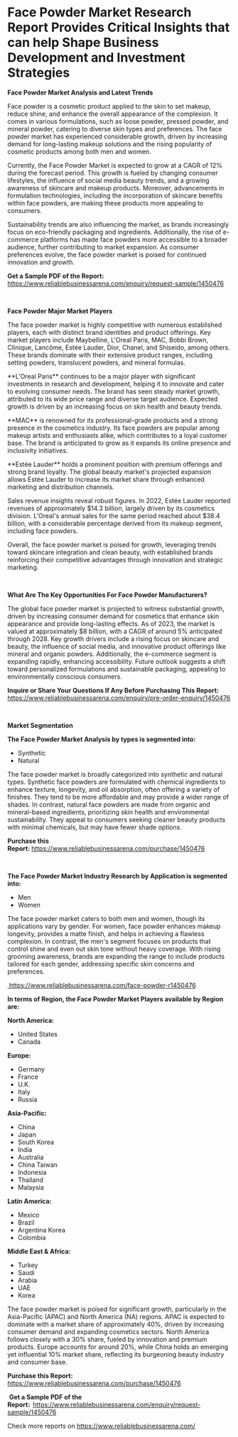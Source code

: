 <p><h1>Face Powder Market Research Report Provides Critical Insights that can help Shape Business Development and Investment Strategies</h1></p><p><strong>Face Powder Market Analysis and Latest Trends</strong></p>
<p><p>Face powder is a cosmetic product applied to the skin to set makeup, reduce shine, and enhance the overall appearance of the complexion. It comes in various formulations, such as loose powder, pressed powder, and mineral powder, catering to diverse skin types and preferences. The face powder market has experienced considerable growth, driven by increasing demand for long-lasting makeup solutions and the rising popularity of cosmetic products among both men and women.</p><p>Currently, the Face Powder Market is expected to grow at a CAGR of 12% during the forecast period. This growth is fueled by changing consumer lifestyles, the influence of social media beauty trends, and a growing awareness of skincare and makeup products. Moreover, advancements in formulation technologies, including the incorporation of skincare benefits within face powders, are making these products more appealing to consumers. </p><p>Sustainability trends are also influencing the market, as brands increasingly focus on eco-friendly packaging and ingredients. Additionally, the rise of e-commerce platforms has made face powders more accessible to a broader audience, further contributing to market expansion. As consumer preferences evolve, the face powder market is poised for continued innovation and growth.</p></p>
<p><strong>Get a Sample PDF of the Report:&nbsp;</strong> <a href="https://www.reliablebusinessarena.com/enquiry/request-sample/1450476?utm_campaign=2146&utm_medium=2&utm_source=Github&utm_content=ia&utm_term=05042025&utm_id=face-powder">https://www.reliablebusinessarena.com/enquiry/request-sample/1450476</a></p>
<p>&nbsp;</p>
<p><strong>Face Powder Major Market Players</strong></p>
<p><p>The face powder market is highly competitive with numerous established players, each with distinct brand identities and product offerings. Key market players include Maybelline, L'Oreal Paris, MAC, Bobbi Brown, Clinique, Lancôme, Estée Lauder, Dior, Chanel, and Shiseido, among others. These brands dominate with their extensive product ranges, including setting powders, translucent powders, and mineral formulas.</p><p>**L'Oreal Paris** continues to be a major player with significant investments in research and development, helping it to innovate and cater to evolving consumer needs. The brand has seen steady market growth, attributed to its wide price range and diverse target audience. Expected growth is driven by an increasing focus on skin health and beauty trends.</p><p>**MAC** is renowned for its professional-grade products and a strong presence in the cosmetics industry. Its face powders are popular among makeup artists and enthusiasts alike, which contributes to a loyal customer base. The brand is anticipated to grow as it expands its online presence and inclusivity initiatives.</p><p>**Estée Lauder** holds a prominent position with premium offerings and strong brand loyalty. The global beauty market's projected expansion allows Estée Lauder to increase its market share through enhanced marketing and distribution channels.</p><p>Sales revenue insights reveal robust figures. In 2022, Estée Lauder reported revenues of approximately $14.3 billion, largely driven by its cosmetics division. L'Oreal's annual sales for the same period reached about $38.4 billion, with a considerable percentage derived from its makeup segment, including face powders. </p><p>Overall, the face powder market is poised for growth, leveraging trends toward skincare integration and clean beauty, with established brands reinforcing their competitive advantages through innovation and strategic marketing.</p></p>
<p>&nbsp;</p>
<p><strong>What Are The Key Opportunities For Face Powder Manufacturers?</strong></p>
<p><p>The global face powder market is projected to witness substantial growth, driven by increasing consumer demand for cosmetics that enhance skin appearance and provide long-lasting effects. As of 2023, the market is valued at approximately $8 billion, with a CAGR of around 5% anticipated through 2028. Key growth drivers include a rising focus on skincare and beauty, the influence of social media, and innovative product offerings like mineral and organic powders. Additionally, the e-commerce segment is expanding rapidly, enhancing accessibility. Future outlook suggests a shift toward personalized formulations and sustainable packaging, appealing to environmentally conscious consumers.</p></p>
<p><strong>Inquire or Share Your Questions If Any Before Purchasing This Report:</strong> <a href="https://www.reliablebusinessarena.com/enquiry/pre-order-enquiry/1450476?utm_campaign=2146&utm_medium=2&utm_source=Github&utm_content=ia&utm_term=05042025&utm_id=face-powder">https://www.reliablebusinessarena.com/enquiry/pre-order-enquiry/1450476</a></p>
<p>&nbsp;</p>
<p><strong>Market Segmentation</strong></p>
<p><strong>The Face Powder Market Analysis by types is segmented into:</strong></p>
<p><ul><li>Synthetic</li><li>Natural</li></ul></p>
<p><p>The face powder market is broadly categorized into synthetic and natural types. Synthetic face powders are formulated with chemical ingredients to enhance texture, longevity, and oil absorption, often offering a variety of finishes. They tend to be more affordable and may provide a wider range of shades. In contrast, natural face powders are made from organic and mineral-based ingredients, prioritizing skin health and environmental sustainability. They appeal to consumers seeking cleaner beauty products with minimal chemicals, but may have fewer shade options.</p></p>
<p><strong>Purchase this Report:&nbsp;</strong><a href="https://www.reliablebusinessarena.com/purchase/1450476?utm_campaign=2146&utm_medium=2&utm_source=Github&utm_content=ia&utm_term=05042025&utm_id=face-powder">https://www.reliablebusinessarena.com/purchase/1450476</a></p>
<p>&nbsp;</p>
<p><strong>The Face Powder Market Industry Research by Application is segmented into:</strong></p>
<p><ul><li>Men</li><li>Women</li></ul></p>
<p><p>The face powder market caters to both men and women, though its applications vary by gender. For women, face powder enhances makeup longevity, provides a matte finish, and helps in achieving a flawless complexion. In contrast, the men's segment focuses on products that control shine and even out skin tone without heavy coverage. With rising grooming awareness, brands are expanding the range to include products tailored for each gender, addressing specific skin concerns and preferences.</p></p>
<p><a href="https://www.reliablebusinessarena.com/face-powder-r1450476?utm_campaign=2146&utm_medium=2&utm_source=Github&utm_content=ia&utm_term=05042025&utm_id=face-powder">&nbsp;https://www.reliablebusinessarena.com/face-powder-r1450476</a></p>
<p><strong>In terms of Region, the Face Powder Market Players available by Region are:</strong></p>
<p>
    <p> <strong> North America: </strong>
        <ul>
            <li>United States</li>
            <li>Canada</li>
        </ul>
        </p> 
    <p> <strong> Europe: </strong>
        <ul>
            <li>Germany</li>
            <li>France</li>
            <li>U.K.</li>
            <li>Italy</li>
            <li>Russia</li>
        </ul>
        </p> 
    <p> <strong> Asia-Pacific: </strong>
        <ul>
            <li>China</li>
            <li>Japan</li>
            <li>South Korea</li>
            <li>India</li>
            <li>Australia</li>
            <li>China Taiwan</li>
            <li>Indonesia</li>
            <li>Thailand</li>
            <li>Malaysia</li>
        </ul>
        </p> 
    <p> <strong> Latin America: </strong>
        <ul>
            <li>Mexico</li>
            <li>Brazil</li>
            <li>Argentina Korea</li>
            <li>Colombia</li>
        </ul>
        </p> 
    <p> <strong> Middle East & Africa: </strong>
        <ul>
            <li>Turkey</li>
            <li>Saudi</li>
            <li>Arabia</li>
            <li>UAE</li>
            <li>Korea</li>
        </ul>
    </p>
    </p>
<p><p>The face powder market is poised for significant growth, particularly in the Asia-Pacific (APAC) and North America (NA) regions. APAC is expected to dominate with a market share of approximately 40%, driven by increasing consumer demand and expanding cosmetics sectors. North America follows closely with a 30% share, fueled by innovation and premium products. Europe accounts for around 20%, while China holds an emerging yet influential 10% market share, reflecting its burgeoning beauty industry and consumer base.</p></p>
<p><strong>Purchase this Report: </strong><a href="https://www.reliablebusinessarena.com/purchase/1450476?utm_campaign=2146&utm_medium=2&utm_source=Github&utm_content=ia&utm_term=05042025&utm_id=face-powder">https://www.reliablebusinessarena.com/purchase/1450476</a></p>
<p>&nbsp;<strong>Get a Sample PDF of the Report:&nbsp;&nbsp;</strong><a href="https://www.reliablebusinessarena.com/enquiry/request-sample/1450476?utm_campaign=2146&utm_medium=2&utm_source=Github&utm_content=ia&utm_term=05042025&utm_id=face-powder">https://www.reliablebusinessarena.com/enquiry/request-sample/1450476</a></p>
<p><strong></strong></p>
<p>Check more reports on <a href="https://www.reliablebusinessarena.com/?utm_campaign=2146&utm_medium=2&utm_source=Github&utm_content=ia&utm_term=05042025&utm_id=face-powder">https://www.reliablebusinessarena.com/</a></p>